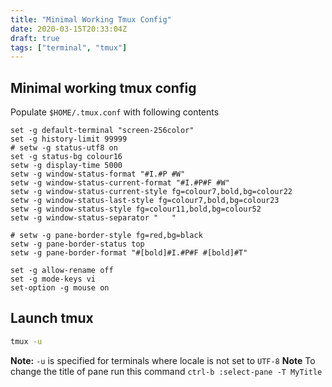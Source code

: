 ```yaml
---
title: "Minimal Working Tmux Config"
date: 2020-03-15T20:33:04Z
draft: true
tags: ["terminal", "tmux"]
---
```

<!--- Below style are also defined in static/css/my.css file.
They are repeatedly defined here so that pandoc can generate
the final HTML with all necessary css styles.
Note: draft: true above. This prevents publishing it to GitHUB.
--->
<style>
/* To highlight text in Green in pre tag */
.hl {color: #008A00;}
/* To highlight text in Bold Green in pre tag */
.hlb {color: #008A00; font-weight: bold;}
/* To highlight text in Bold Red in pre tag */
.hlbr {color:#e90001; font-weight: bold;}
/* <code> tag does not work in blogger. Use following class with span tag */
.code {
    color:#7e168d; 
    background: #f0f0f0; 
    padding: 0.1em 0.4em;
    font-family: SFMono-Regular, Consolas, "Liberation Mono", Menlo, Courier, monospace;
}
</style>

## Minimal working tmux config 
Populate `$HOME/.tmux.conf` with following contents
```
set -g default-terminal "screen-256color"
set -g history-limit 99999
# setw -g status-utf8 on
set -g status-bg colour16
setw -g display-time 5000
setw -g window-status-format "#I.#P #W"
setw -g window-status-current-format "#I.#P#F #W"
setw -g window-status-current-style fg=colour7,bold,bg=colour22
setw -g window-status-last-style fg=colour7,bold,bg=colour23
setw -g window-status-style fg=colour11,bold,bg=colour52
setw -g window-status-separator "   "

# setw -g pane-border-style fg=red,bg=black
setw -g pane-border-status top
setw -g pane-border-format "#[bold]#I.#P#F #[bold]#T"

set -g allow-rename off
set -g mode-keys vi
set-option -g mouse on
```

## Launch tmux
```bash
tmux -u
```
**Note:** `-u` is specified for terminals where locale is not set to `UTF-8`
**Note** To change the title of pane run this command `ctrl-b :select-pane -T MyTitle`
